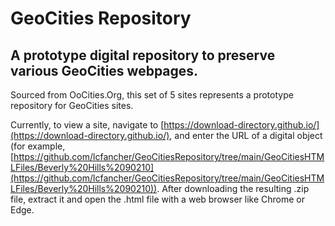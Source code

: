 # GeoCities Repository
## A prototype digital repository to preserve various GeoCities webpages.

Sourced from OoCities.Org, this set of 5 sites represents a prototype repository for GeoCities sites.
  
Currently, to view a site, navigate to [https://download-directory.github.io/](https://download-directory.github.io/), and enter the URL of a digital object (for example, [https://github.com/lcfancher/GeoCitiesRepository/tree/main/GeoCitiesHTMLFiles/Beverly%20Hills%2090210](https://github.com/lcfancher/GeoCitiesRepository/tree/main/GeoCitiesHTMLFiles/Beverly%20Hills%2090210)). After downloading the resulting .zip file, extract it and open the .html file with a web browser like Chrome or Edge.
